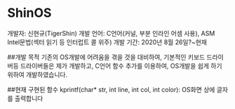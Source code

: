 # ShinOS
개발자: 신현규(TigerShin)
개발 언어: C언어(커널, 부분 인라인 어셈 사용), ASM Intel문법(섹터 읽기 등 인터럽트 콜 위주)
개발 기간: 2020년 8월 26일?~현재

##개발 목적
기존의 OS개발에 어려움을 겪을 것을 대비하여, 기본적인 키보드 드라이버등 드라이버들은 제가 개발하고, C언어 함수 추가를 이용하여, OS개발을 쉽게 하기 위하여 개발하였습니다.

##현재 구현된 함수
kprintf(char* str, int line, int col, int color): OS화면 상에 글자를 출력합니다